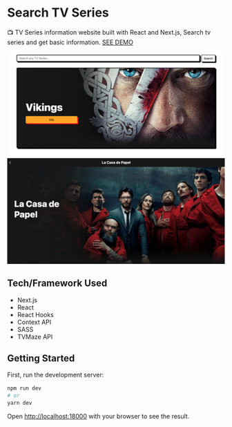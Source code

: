 # Search TV Series

📺 TV Series information website built with React and Next.js, Search tv series and get basic information. [SEE DEMO](https://searchtvseries.netlify.app/)

![](preview/t1.png)
![](preview/t2.png)

## Tech/Framework Used

* Next.js
* React
* React Hooks
* Context API
* SASS
* TVMaze API
## Getting Started

First, run the development server:

```bash
npm run dev
# or
yarn dev
```

Open [http://localhost:18000](http://localhost:18000) with your browser to see the result.


